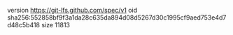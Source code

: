 version https://git-lfs.github.com/spec/v1
oid sha256:552858bf9f3a1da28c635da894d08d5267d30c1995cf9aed753e4d7d48c5b418
size 11813
